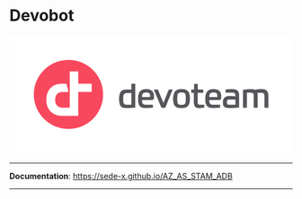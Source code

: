 # Devobot

<p align="center">
  <img src="/docs/assets/devoteam_full.png"></a>
</p>

---

**Documentation**: <a href="https://sede-x.github.io/AZ_AS_STAM_ADB" target="_blank">https://sede-x.github.io/AZ_AS_STAM_ADB</a>

---

